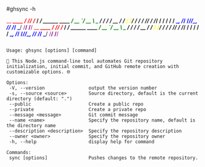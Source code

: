  #ghsync -h


<span style="color:red">          __   _____</span>
<span style="color:red">   ____ _/ /_/ /_ / ___/__  ______  _____</span>
<span style="color:green">  / __ \`/ __ \ \__ \/ / / / __ \/ ___/</span>
<span style="color:yellow"> / /_/ / / / /__/ / /_/ / / / / /__</span>
<span style="color:blue"> \__, /_/ /_/____/\__, /_/ /_/ \___/</span>
<span style="color:purple">/____/           /____/</span>
<span style="color:red">          __   _____</span>
<span style="color:red">   ____ _/ /_/ /_ / ___/__  ______  _____</span>
<span style="color:green">  / __ \`/ __ \ \__ \/ / / / __ \/ ___/</span>
<span style="color:yellow"> / /_/ / / / /__/ / /_/ / / / / /__</span>
<span style="color:blue"> \__, /_/ /_/____/\__, /_/ /_/ \___/</span>
<span style="color:purple">/____/           /____/</span>



 ```

Usage: ghsync [options] [command]

🚀 This Node.js command-line tool automates Git repository initialization, initial commit, and GitHub remote creation with customizable options. 🌐

Options:
  -V, --version                output the version number
  -s, --source <source>        Source directory, default is the current directory (default: ".")
  --public                     Create a public repo
  --private                    Create a private repo
  --message <message>          Git commit message
  --name <name>                Specify the repository name, default is the directory name
  --description <description>  Specify the repository description
  --owner <owner>              Specify the repository owner
  -h, --help                   display help for command

Commands:
  sync [options]               Pushes changes to the remote repository.

```